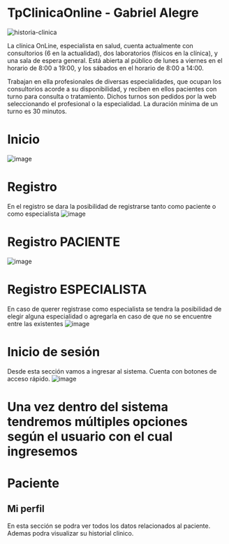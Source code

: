 # TpClinicaOnline - Gabriel Alegre


![historia-clinica](https://github.com/GabrielAlegre/clinicaOnlineTP2LaboIV/assets/86837104/a4ed3863-a6ae-4353-8280-0013f01a4158)

La clínica OnLine, especialista en salud, cuenta actualmente con consultorios (6 en la actualidad),
dos laboratorios (físicos en la clínica), y una sala de espera general. Está abierta al público de lunes a
viernes en el horario de 8:00 a 19:00, y los sábados en el horario de 8:00 a 14:00.

Trabajan en ella profesionales de diversas especialidades, que ocupan los consultorios acorde a su
disponibilidad, y reciben en ellos pacientes con turno para consulta o tratamiento. Dichos turnos son
pedidos por la web seleccionando el profesional o la especialidad. La duración mínima de un turno es
30 minutos.

# Inicio

![image](https://github.com/GabrielAlegre/clinicaOnlineTP2LaboIV/assets/86837104/c37d1ce2-d43c-4796-9796-cd105332ffb3)

# Registro
En el registro se dara la posibilidad de registrarse tanto como paciente o como especialista
![image](https://github.com/GabrielAlegre/clinicaOnlineTP2LaboIV/assets/86837104/18ccde15-65fd-4995-adae-f8ab28506dc2)

# Registro PACIENTE
![image](https://github.com/GabrielAlegre/clinicaOnlineTP2LaboIV/assets/86837104/80a720c9-7dd2-4890-aab0-bd7e285f053d)

# Registro ESPECIALISTA
En caso de querer registrase como especialista se tendra la posibilidad de elegir alguna especialidad o agregarla en caso de que no se encuentre entre las existentes
![image](https://github.com/GabrielAlegre/clinicaOnlineTP2LaboIV/assets/86837104/70e4817b-5106-4d13-8a70-297a9636de27)

# Inicio de sesión
Desde esta sección vamos a ingresar al sistema. Cuenta con botones de acceso rápido.
![image](https://github.com/GabrielAlegre/clinicaOnlineTP2LaboIV/assets/86837104/13a15596-3c3d-4c49-9d2d-6b3591794f71)

# Una vez dentro del sistema tendremos múltiples opciones según el usuario con el cual ingresemos
# Paciente
## Mi perfil
En esta sección se podra ver todos los datos relacionados al paciente. Ademas podra visualizar su historial clinico.


